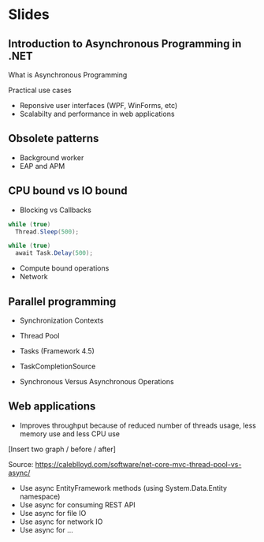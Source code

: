 # Slides

## Introduction to Asynchronous Programming in .NET
What is Asynchronous Programming

Practical use cases
* Reponsive user interfaces (WPF, WinForms, etc)
* Scalabilty and performance in web applications

## Obsolete patterns
* Background worker
* EAP and APM

## CPU bound vs IO bound
* Blocking vs Callbacks

```csharp
while (true)
  Thread.Sleep(500);
```

```csharp
while (true)
  await Task.Delay(500);
```

* Compute bound operations
* Network

## Parallel programming

* Synchronization Contexts
* Thread Pool
* Tasks (Framework 4.5)
* TaskCompletionSource

* Synchronous Versus Asynchronous Operations

## Web applications
* Improves throughput because of reduced number of threads usage, less memory use and less CPU use

[Insert two graph / before / after]

Source: https://caleblloyd.com/software/net-core-mvc-thread-pool-vs-async/

* Use async EntityFramework methods (using System.Data.Entity namespace)
* Use async for consuming REST API
* Use async for file IO
* Use async for network IO
* Use async for ...
